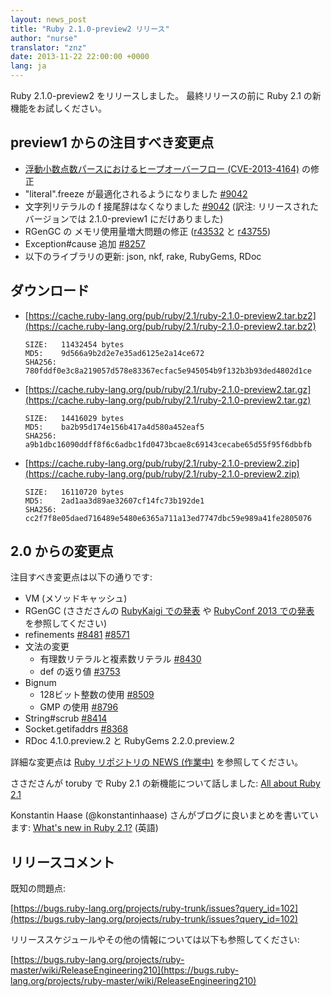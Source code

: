 ```yaml
---
layout: news_post
title: "Ruby 2.1.0-preview2 リリース"
author: "nurse"
translator: "znz"
date: 2013-11-22 22:00:00 +0000
lang: ja
---
```


Ruby 2.1.0-preview2 をリリースしました。
最終リリースの前に Ruby 2.1 の新機能をお試しください。

## preview1 からの注目すべき変更点

* [浮動小数点数パースにおけるヒープオーバーフロー (CVE-2013-4164)](https://www.ruby-lang.org/ja/news/2013/11/22/heap-overflow-in-floating-point-parsing-cve-2013-4164/) の修正
* "literal".freeze が最適化されるようになりました [#9042](https://bugs.ruby-lang.org/issues/9042)
* 文字列リテラルの f 接尾辞はなくなりました [#9042](https://bugs.ruby-lang.org/issues/9042) (訳注: リリースされたバージョンでは 2.1.0-preview1 にだけありました)
* RGenGC の メモリ使用量増大問題の修正 ([r43532](https://svn.ruby-lang.org/cgi-bin/viewvc.cgi?view=rev&revision=43532) と [r43755](https://svn.ruby-lang.org/cgi-bin/viewvc.cgi?view=rev&revision=43755))
* Exception#cause 追加 [#8257](https://bugs.ruby-lang.org/issues/8257)
* 以下のライブラリの更新: json, nkf, rake, RubyGems, RDoc

## ダウンロード

* [https://cache.ruby-lang.org/pub/ruby/2.1/ruby-2.1.0-preview2.tar.bz2](https://cache.ruby-lang.org/pub/ruby/2.1/ruby-2.1.0-preview2.tar.bz2)

      SIZE:   11432454 bytes
      MD5:    9d566a9b2d2e7e35ad6125e2a14ce672
      SHA256: 780fddf0e3c8a219057d578e83367ecfac5e945054b9f132b3b93ded4802d1ce

* [https://cache.ruby-lang.org/pub/ruby/2.1/ruby-2.1.0-preview2.tar.gz](https://cache.ruby-lang.org/pub/ruby/2.1/ruby-2.1.0-preview2.tar.gz)

      SIZE:   14416029 bytes
      MD5:    ba2b95d174e156b417a4d580a452eaf5
      SHA256: a9b1dbc16090ddff8f6c6adbc1fd0473bcae8c69143cecabe65d55f95f6dbbfb

* [https://cache.ruby-lang.org/pub/ruby/2.1/ruby-2.1.0-preview2.zip](https://cache.ruby-lang.org/pub/ruby/2.1/ruby-2.1.0-preview2.zip)

      SIZE:   16110720 bytes
      MD5:    2ad1aa3d89ae32607cf14fc73b192de1
      SHA256: cc2f7f8e05daed716489e5480e6365a711a13ed7747dbc59e989a41fe2805076

## 2.0 からの変更点

注目すべき変更点は以下の通りです:

* VM (メソッドキャッシュ)
* RGenGC (ささださんの [RubyKaigi での発表](http://rubykaigi.org/2013/talk/S73) や [RubyConf 2013 での発表](http://www.atdot.net/~ko1/activities/rubyconf2013-ko1_pub.pdf) を参照してください)
* refinements [#8481](https://bugs.ruby-lang.org/issues/8481) [#8571](https://bugs.ruby-lang.org/issues/8571)
* 文法の変更
  * 有理数リテラルと複素数リテラル [#8430](https://bugs.ruby-lang.org/issues/8430)
  * def の返り値 [#3753](https://bugs.ruby-lang.org/issues/3753)
* Bignum
  * 128ビット整数の使用 [#8509](https://bugs.ruby-lang.org/issues/8509)
  * GMP の使用 [#8796](https://bugs.ruby-lang.org/issues/8796)
* String#scrub [#8414](https://bugs.ruby-lang.org/issues/8414)
* Socket.getifaddrs [#8368](https://bugs.ruby-lang.org/issues/8368)
* RDoc 4.1.0.preview.2 と RubyGems 2.2.0.preview.2

詳細な変更点は [Ruby リポジトリの NEWS (作業中)](https://github.com/ruby/ruby/blob/v2_1_0_preview2/NEWS) を参照してください。

ささださんが toruby で Ruby 2.1 の新機能について話しました: [All about Ruby 2.1](http://www.atdot.net/~ko1/activities/toruby05-ko1.pdf)

Konstantin Haase (@konstantinhaase) さんがブログに良いまとめを書いています: [What's new in Ruby 2.1?](http://rkh.im/ruby-2.1) (英語)

## リリースコメント

既知の問題点:

[https://bugs.ruby-lang.org/projects/ruby-trunk/issues?query_id=102](https://bugs.ruby-lang.org/projects/ruby-trunk/issues?query_id=102)

リリーススケジュールやその他の情報については以下も参照してください:

[https://bugs.ruby-lang.org/projects/ruby-master/wiki/ReleaseEngineering210](https://bugs.ruby-lang.org/projects/ruby-master/wiki/ReleaseEngineering210)
